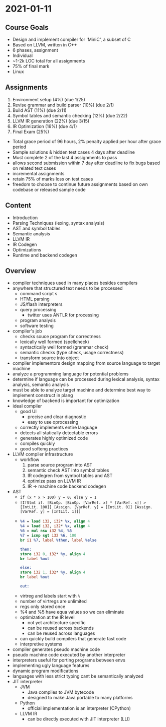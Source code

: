 # 2021-01-11

## Course Goals
* Design and implement compiler for 'MiniC', a subset of C
* Based on LLVM, written in C++
* 6 phases, assignment
* Individual
* ~1-2k LOC total for all assignments
* 75% of final mark
* Linux

## Assignments
1. Environment setup (4%) (due 1/25)
2. Revise grammar and build parser (10%) (due 2/1)
3. Build AST (11%) (due 2/11)
4. Symbol tables and semantic checking (12%) (due 2/22)
5. LLVM IR generation (22%) (due 3/15)
6. IR Optimization (16%) (due 4/1)
7. Final Exam (25%) 

* Total grace period of 96 hours, 2% penalty applied per hour after grace period
* Sample solutions & hidden test cases 4 days after deadline
* Must complete 2 of the last 4 assignments to pass
* allows second submission within 7 day after deadline to fix bugs based on related text cases
* incremental assignments
* retain 75% of marks loss on test cases
* freedom to choose to continue future assignments based on own codebase or released sample code

## Content
* Introduction
* Parsing Techniques (lexing, syntax analysis)
* AST and symbol tables
* Semantic analysis
* LLVM IR
* IR Codegen
* Optimizations
* Runtime and backend codegen

## Overview
* compiler techniques used in many places besides compilers
* anywhere that structured text needs to be processed
  * command script s
  * HTML parsing
  * JS/flash interpreters
  * query processing
    * twitter uses ANTLR for processing
  * program analysis
  * software testing
* compiler's job
  * checks souce program for correctness
  * lexically well formed (spellcheck)
  * syntactically well formed (grammar check)
  * semantic checks (type check, usage correctness)
  * transform source into object
* compiler implementors design mapping from source language to target machine 
* analyze a programming language for potential problems
* determine if language can be processed during lexical analysis, syntax analysis, semantic analysis
* must be able to analyze target machine and determine best way to implement construct in plang
* knowledge of backend is important for optimization
* ideal compiler
  * good UI
    * precise and clear diagnostic 
    * easy to use oprocessing
  * correctly implements entire language
  * detects all statically detectable errors
  * generates highly optimized code
  * compiles quickly
  * good softeng practices
* LLVM compiler infrastructure
  * workflow
    1. parse source program into AST
    2. semantic check AST into symbol tables
    3. IR codegren from symbol tables and AST
    4. optimize pass on LLVM IR
    5. IR -> machine code backend codegen
* AST
  * `if (x * x > 100) y = 0; else y = 1`
  * `[IfStmt if. [BinOp. [BinOp. [VarRef. x] * [VarRef. x]] > [IntLit. 100]] [Assign. [VarRef. y] = [IntLit. 0]] [Assign. [VarRef. y] = [IntLit. 1]]]`
  * ```llvm
    %4 = load i32, i32* %x, align 4
    %4 = load i32, i32* %x, align 4
    %6 = mul nsw i32 %4, %5
    %7 = icmp sgt i32 %6, 100
    br i1 %7, label %then, label %else

    then:
    store i32 0, i32* %y, align 4
    br label %out

    else:
    store i32 1, i32* %y, align 4
    br label %out

    out:
    ```` 
  * virtreg and labels start with `%`
  * number of virtregs are unlimited
  * regs only stored once
  * %4 and %5 have equa values so we can eliminate
  * optimization at the IR level
    * not yet architecture specific
    * can be reused across backends
    * can be reused across languages
  * can quickly build compilers that generate fast code
  * interpretive systems
* compiler generates pseudo machine code
* pseudo machine code executed by another interpreter
* interpreters useful for porting programs between envs
* implementing ugly language features
* dynamic program modifications
* languages with less strict typing cant be semantically analyzed
* JIT interpreter
  * JVM 
    * Java compiles to JVM bytecode
    * designed to make Java portable to many platforms
  * Python
    * official implementation is an interpreter (CPython) 
  * LLVM IR
    * can be directly executed with JIT interpreter (LLI)